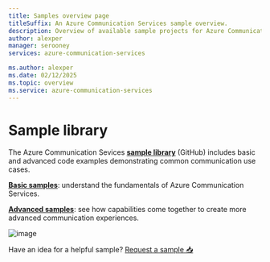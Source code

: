 ```yaml
---
title: Samples overview page
titleSuffix: An Azure Communication Services sample overview.
description: Overview of available sample projects for Azure Communication Services.
author: alexper
manager: serooney
services: azure-communication-services

ms.author: alexper
ms.date: 02/12/2025
ms.topic: overview
ms.service: azure-communication-services
---
```

# Sample library

The Azure Communication Sevices [**sample library**](https://aka.ms/acssamples) (GitHub) includes basic and advanced code examples demonstrating common communication use cases. 

[**Basic samples**](https://github.com/Azure/Communication/blob/master/Sample-index.md#basic-samples): understand the fundamentals of Azure Communication Services.

[**Advanced samples**](https://github.com/Azure/Communication/blob/master/Sample-index.md#advanced-samples): see how capabilities come together to create more advanced communication experiences.

![image](https://github.com/user-attachments/assets/35f1060f-ef58-44b9-bd2e-01e04eed672f)

Have an idea for a helpful sample? [Request a sample 📥](https://feedback.azure.com/d365community/forum/81ff6d2b-0c25-ec11-b6e6-000d3a4f0858)
